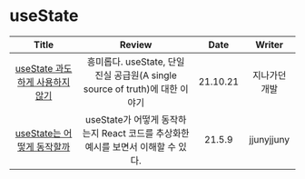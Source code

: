 # useState

|                                                                                     Title                                                                                     |                                      Review                                      |   Date   |    Writer     |
| :---------------------------------------------------------------------------------------------------------------------------------------------------------------------------: | :------------------------------------------------------------------------------: | :------: | :-----------: |
|                                    <a href="https://www.zigae.com/useState-dont-over/" target="_blank">useState 과도하게 사용하지 않기<a>                                     |   흥미롭다. useState, 단일 진실 공급원(A single source of truth)에 대한 이야기   | 21.10.21 | 지나가던 개발 |
| <a href="https://velog.io/@jjunyjjuny/React-useState%EB%8A%94-%EC%96%B4%EB%96%BB%EA%B2%8C-%EB%8F%99%EC%9E%91%ED%95%A0%EA%B9%8C" target="_blank">useState는 어떻게 동작할까<a> | useState가 어떻게 동작하는지 React 코드를 추상화한 예시를 보면서 이해할 수 있다. |  21.5.9  |  jjunyjjuny   |
